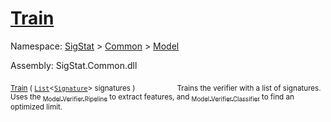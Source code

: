 # [Train](./Verifier-100664116.md)

Namespace: [SigStat]() > [Common](./../../README.md) > [Model](./../README.md)

Assembly: SigStat.Common.dll

<sub>[Train](./Verifier-100664116.md) ( [`List`](https://docs.microsoft.com/en-us/dotnet/api/System.Collections.Generic.List-1)\<[`Signature`](./../../Signature.md)> signatures )</sub>&nbsp; &nbsp; &nbsp; &nbsp; &nbsp; &nbsp; &nbsp; &nbsp; &nbsp;<sub>Trains the verifier with a list of signatures. Uses the [<sub>Model.Verifier.Pipeline</sub>](https://github.com/hargitomi97/sigstat/blob/master/docs/md/SigStat/Common/Model/Verifier.md) to extract features,  and [<sub>Model.Verifier.Classifier</sub>](https://github.com/hargitomi97/sigstat/blob/master/docs/md/SigStat/Common/Model/Verifier.md) to find an optimized limit.</sub>

